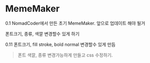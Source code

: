 # MemeMaker

0.1 NomadCoder에서 만든 초기 MemeMaker. 앞으로 업데이트 해야 될거

폰트크기, 종류, 색깔 변경할수 있게 하기

0.11 폰트크기, fill stroke, bold normal 변경할수 있게 만듬

> 폰트 색깔, 종류 변경가능하게 만들고 css 수정하기.
